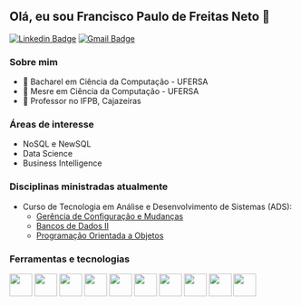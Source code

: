 ## Olá, eu sou Francisco Paulo de Freitas Neto 👋

[![Linkedin Badge](https://img.shields.io/badge/-LinkedIn-blue?style=flat-square&logo=Linkedin&logoColor=white&link=https://www.linkedin.com/in/paulo-freitas-325a7ba9/)](https://www.linkedin.com/in/paulo-freitas-325a7ba9/)
[![Gmail Badge](https://img.shields.io/badge/-Gmail-c14438?style=flat-square&logo=Gmail&logoColor=white&link=mailto:seu_email)](mailto:paulo.freitas.nt@gmail.com)

### Sobre mim
* :school: Bacharel em Ciência da Computação - UFERSA
* :school: Mesre em Ciência da Computação - UFERSA
* :office: Professor no IFPB, Cajazeiras

### Áreas de interesse
* NoSQL e NewSQL 
* Data Science
* Business Intelligence

### Disciplinas ministradas atualmente
* Curso de Tecnologia em Análise e Desenvolvimento de Sistemas (ADS):
  * [Gerência de Configuração e Mudanças](https://github.com/orgs/Gerencia-de-configuracao-e-mudancas)
  * [Bancos de Dados II](https://github.com/Bancos-de-Dados-II)
  * [Programação Orientada a Objetos](https://github.com/POO-ADS-IFPB-CZ)

### Ferramentas e tecnologias
<img src="https://cdn.jsdelivr.net/gh/devicons/devicon/icons/git/git-original.svg" width="40" height="40"/> <img src="https://cdn.jsdelivr.net/gh/devicons/devicon/icons/java/java-original.svg" width="40" height="40"/> <img src="https://cdn.jsdelivr.net/gh/devicons/devicon/icons/python/python-original.svg" width="40" height="40"/> <img src="https://cdn.jsdelivr.net/gh/devicons/devicon/icons/javascript/javascript-original.svg" width="40" height="40"/> <img src="https://cdn.jsdelivr.net/gh/devicons/devicon/icons/nodejs/nodejs-original.svg" width="40" height="40"/>  <img src="https://cdn.jsdelivr.net/gh/devicons/devicon/icons/postgresql/postgresql-original.svg" width="40" height="40"/> <img src="https://cdn.jsdelivr.net/gh/devicons/devicon/icons/redis/redis-original.svg" width="40" height="40"/> <img src="https://cdn.jsdelivr.net/gh/devicons/devicon/icons/mongodb/mongodb-original.svg" width="40" height="40"/> <img src="https://cdn.jsdelivr.net/gh/devicons/devicon/icons/neo4j/neo4j-original.svg" width="40" height="40"/> <img src="https://cdn.jsdelivr.net/gh/devicons/devicon/icons/jira/jira-original.svg"  width="40" height="40"/>
